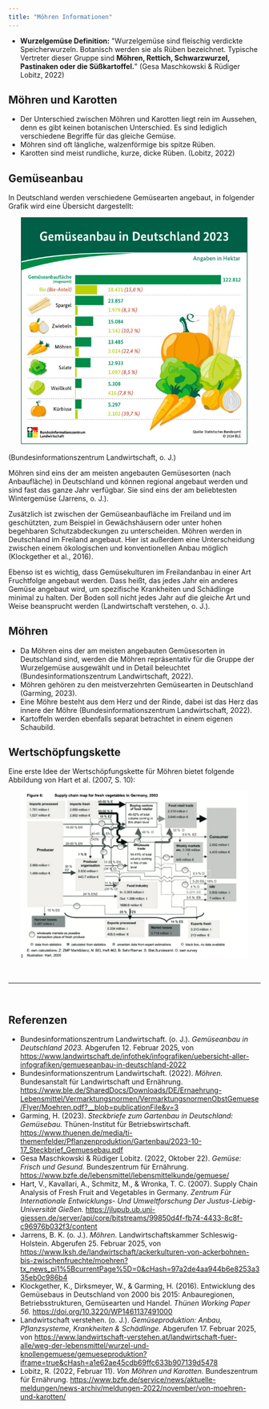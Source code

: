 ```yaml
---
title: "Möhren Informationen"
---
```


- **Wurzelgemüse Definition:** "Wurzelgemüse sind fleischig verdickte Speicherwurzeln. Botanisch werden sie als Rüben bezeichnet. Typische Vertreter dieser Gruppe sind **Möhren, Rettich, Schwarzwurzel, Pastinaken oder die Süßkartoffel.**" (Gesa Maschkowski & Rüdiger Lobitz, 2022)

## Möhren und Karotten
- Der Unterschied zwischen Möhren und Karotten liegt rein im Aussehen, denn es gibt keinen botanischen Unterschied. Es sind lediglich verschiedene Begriffe für das gleiche Gemüse. 
- Möhren sind oft längliche, walzenförmige bis spitze Rüben.
- Karotten sind meist rundliche, kurze, dicke Rüben. 
(Lobitz, 2022)


## Gemüseanbau
In Deutschland werden verschiedene Gemüsearten angebaut, in folgender Grafik wird eine Übersicht dargestellt:

<p align="center">
  <img src="Gemueseanbau-Deutschland.png" alt="Gemüseanbau in Deutschland 2023" style="width:90%;">
</p>

(Bundesinformationszentrum Landwirtschaft, o. J.)

Möhren sind eins der am meisten angebauten Gemüsesorten (nach Anbaufläche) in Deutschland und können regional angebaut werden und sind fast das ganze Jahr verfügbar. Sie sind eins der am beliebtesten Wintergemüse (Jarrens, o. J.).

Zusätzlich ist zwischen der Gemüseanbaufläche im Freiland und im geschützten, zum Beispiel in Gewächshäusern oder unter hohen begehbaren Schutzabdeckungen zu unterscheiden. Möhren werden in Deutschland im Freiland angebaut. Hier ist außerdem eine Unterscheidung zwischen einem ökologischen und konventionellen Anbau möglich (Klockgether et al., 2016).

Ebenso ist es wichtig, dass Gemüsekulturen im Freilandanbau in einer Art Fruchtfolge angebaut werden. Dass heißt, das jedes Jahr ein anderes Gemüse angebaut wird, um spezifische Krankheiten und Schädlinge minimal zu halten. Der Boden soll nicht jedes Jahr auf die gleiche Art und Weise beansprucht werden (Landwirtschaft verstehen, o. J.).


## Möhren
- Da Möhren eins der am meisten angebauten Gemüsesorten in Deutschland sind, werden die Möhren repräsentativ für die Gruppe der Wurzelgemüse ausgewählt und in Detail beleuchtet (Bundesinformationszentrum Landwirtschaft, 2022).
- Möhren gehören zu den meistverzehrten Gemüsearten in Deutschland (Garming, 2023).
- Eine Möhre besteht aus dem Herz und der Rinde, dabei ist das Herz das innere der Möhre (Bundesinformationszentrum Landwirtschaft, 2022).
- Kartoffeln werden ebenfalls separat betrachtet in einem eigenen Schaubild. 


## Wertschöpfungskette
Eine erste Idee der Wertschöpfungskette für Möhren bietet folgende Abbildung von Hart et al. (2007, S. 10):

<p align="center">
  <img src="Supply-chain-map-for-fresh-vegetables-in-Germany.png" alt="Wertschöfpungskette von frischem Gemüse in Deutschland" style="width:90%;">
</p>




<br>

---

<br> 

## Referenzen
- Bundesinformationszentrum Landwirtschaft. (o. J.). *Gemüseanbau in Deutschland 2023.* Abgerufen 12. Februar 2025, von <https://www.landwirtschaft.de/infothek/infografiken/uebersicht-aller-infografiken/gemueseanbau-in-deutschland-2022>
- Bundesinformationszentrum Landwirtschaft. (2022). *Möhren.* Bundesanstalt für Landwirtschaft und Ernährung. <https://www.ble.de/SharedDocs/Downloads/DE/Ernaehrung-Lebensmittel/Vermarktungsnormen/VermarktungsnormenObstGemuese/Flyer/Moehren.pdf?__blob=publicationFile&v=3>
- Garming, H. (2023). *Steckbriefe zum Gartenbau in Deutschland: Gemüsebau.* Thünen-Institut für Betriebswirtschaft. <https://www.thuenen.de/media/ti-themenfelder/Pflanzenproduktion/Gartenbau/2023-10-17_Steckbrief_Gemuesebau.pdf>
- Gesa Maschkowski & Rüdiger Lobitz. (2022, Oktober 22). *Gemüse: Frisch und Gesund.* Bundeszentrum für Ernährung. <https://www.bzfe.de/lebensmittel/lebensmittelkunde/gemuese/>
- Hart, V., Kavallari, A., Schmitz, M., & Wronka, T. C. (2007). Supply Chain Analysis of Fresh Fruit and Vegetables in Germany. *Zentrum Für Internationale Entwicklungs- Und Umweltforschung Der Justus-Liebig-Universität Gießen.* <https://jlupub.ub.uni-giessen.de/server/api/core/bitstreams/99850d4f-fb74-4433-8c8f-c96976b032f3/content>
- Jarrens, B. K. (o. J.). *Möhren.* Landwirtschaftskammer Schleswig-Holstein. Abgerufen 25. Februar 2025, von <https://www.lksh.de/landwirtschaft/ackerkulturen-von-ackerbohnen-bis-zwischenfruechte/moehren?tx_news_pi1%5BcurrentPage%5D=0&cHash=97a2de4aa944b6e8253a335eb0c986b4>
- Klockgether, K., Dirksmeyer, W., & Garming, H. (2016). Entwicklung des Gemüsebaus in Deutschland von 2000 bis 2015: Anbauregionen, Betriebsstrukturen, Gemüsearten und Handel. *Thünen Working Paper 56.* <https://doi.org/10.3220/WP1461137491000>
- Landwirtschaft verstehen. (o. J.). *Gemüseproduktion: Anbau, Pflanzsysteme, Krankheiten & Schädlinge.* Abgerufen 17. Februar 2025, von <https://www.landwirtschaft-verstehen.at/landwirtschaft-fuer-alle/weg-der-lebensmittel/wurzel-und-knollengemuese/gemueseproduktion?iframe=true&cHash=a1e62ae45cdb69ffc633b907139d5478>
- Lobitz, R. (2022, Februar 11). *Von Möhren und Karotten.* Bundeszentrum für Ernährung. <https://www.bzfe.de/service/news/aktuelle-meldungen/news-archiv/meldungen-2022/november/von-moehren-und-karotten/>
